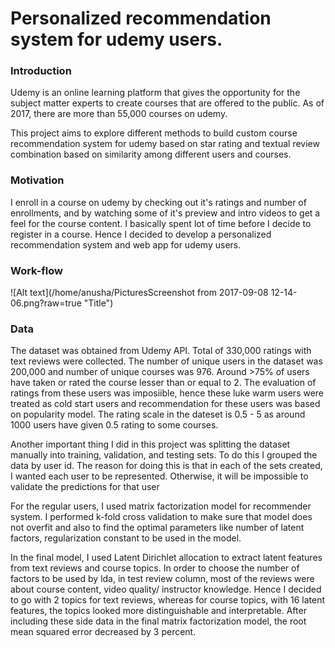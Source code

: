 # Personalized recommendation system for udemy users.

### Introduction 
Udemy is an online learning platform that gives the opportunity for the subject matter experts to create courses that are offered to the public. As of 2017, there are more than 55,000 courses on udemy. 

This project aims to explore different methods to build custom course recommendation system for udemy based on star rating and textual review combination based on similarity among different users and courses. 

### Motivation
I enroll in a course on udemy by checking out it's ratings and number of enrollments, and by watching some of it's preview and intro videos to get a feel for the course content. I basically spent lot of time before I decide to register in a course. Hence I decided to develop a personalized recommendation system and web app for udemy users.

### Work-flow
![Alt text](/home/anusha/PicturesScreenshot from 2017-09-08 12-14-06.png?raw=true "Title")



### Data
The dataset was obtained from Udemy API. Total of 330,000 ratings with text reviews were collected. The number of unique users in the dataset was 200,000 and number of unique courses was 976. Around >75% of users have taken or rated the course lesser than or equal to 2. The evaluation of ratings from these users was imposiible, hence these luke warm users were treated as cold start users and recommendation for these users was based on popularity model. The rating scale in the dateset is 0.5 - 5 as around 1000 users have given 0.5 rating to some courses.




Another important thing I did in this project was splitting the dataset manually into training, validation, and testing sets. To do this I grouped the data by user id. The reason for doing this is that in each of the sets created, I wanted each user to be represented. Otherwise, it will be impossible to validate the predictions for that user

For the regular users, I used matrix factorization model for recommender system. I performed k-fold cross validation to make sure that model does not overfit and also to find the optimal parameters like number of latent factors, regularization constant to be used in the model.

In the final model, I used Latent Dirichlet allocation to extract latent features from text reviews and course topics. In order to choose the number of factors to be used by lda, in test review column, most of the reviews were about course content, video quality/ instructor knowledge. Hence I decided to go with 2 topics for text reviews, whereas for course topics, with 16 latent features, the topics looked more distinguishable and interpretable. After including these side data in the final matrix factorization model, the root mean squared error decreased by 3 percent. 





